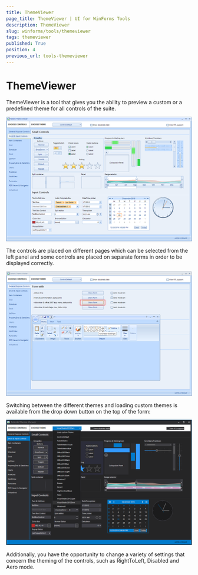 ```yaml
---
title: ThemeViewer
page_title: ThemeViewer | UI for WinForms Tools
description: ThemeViewer
slug: winforms/tools/themeviewer
tags: themeviewer
published: True
position: 4
previous_url: tools-themeviewer
---
```


# ThemeViewer

ThemeViewer is a tool that gives you the ability to preview a custom or a predefined theme for all controls of the suite.

![tools-themeviewer 001](images/tools-themeviewer001.png)

The controls are placed on different pages which can be selected from the left panel and some controls are placed on separate forms in order to be displayed correctly.

![tools-themeviewer 002](images/tools-themeviewer002.png)

Switching between the different themes and loading custom themes is available from the drop down button on the top of the form:

![tools-themeviewer 003](images/tools-themeviewer003.png)

Additionally, you have the opportunity to change a variety of settings that concern the theming of the controls, such as RightToLeft, Disabled and Aero mode.
